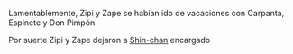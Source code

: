 Lamentablemente, Zipi y Zape se habían ido de vacaciones con Carpanta, Espinete
y Don Pimpón.

Por suerte Zipi y Zape dejaron a [Shin-chan](Shin-chan/Shin-chan.mb) encargado  
